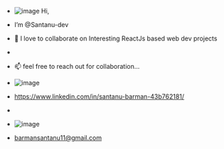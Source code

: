 - ![image](https://user-images.githubusercontent.com/106900914/191235366-fa297936-b2f6-4812-a180-aa2026e78c53.png)
 Hi, 
- I’m @Santanu-dev
 
- 💞️ I love to collaborate on Interesting ReactJs based web dev projects
- 
- 📫 feel free to reach out for collaboration...
-  ![image](https://user-images.githubusercontent.com/106900914/191236264-56a6759b-a5bd-4d47-a508-ed9880457fa7.png) 
-  https://www.linkedin.com/in/santanu-barman-43b762181/
-  
-  ![image](https://user-images.githubusercontent.com/106900914/191236364-fd02faa2-f6f8-47c6-8126-1307af14ea56.png)
-  barmansantanu11@gmail.com

<!---
Santanu-dev/Santanu-dev is a ✨ special ✨ repository because its `README.md` (this file) appears on your GitHub profile.
You can click the Preview link to take a look at your changes.
--->
